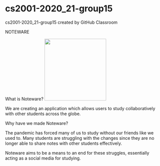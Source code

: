 # cs2001-2020_21-group15
cs2001-2020_21-group15 created by GitHub Classroom

NOTEWARE

What is Noteware?          <img src="https://github.com/BrunelCS/cs2001-2020_21-group15/blob/main/front/src/Images/NWLOGO.png" width="200">


  We are creating an application which allows users to study collaboratively with other students across the globe. 

Why have we made Noteware?

  The pandemic has forced many of us to study without our friends like we used to. 
  Many students are struggling with the changes since they are no longer able to share notes with other students effectively.
  
  Noteware aims to be a means to an end for these struggles, essentially acting as a social media for studying.

